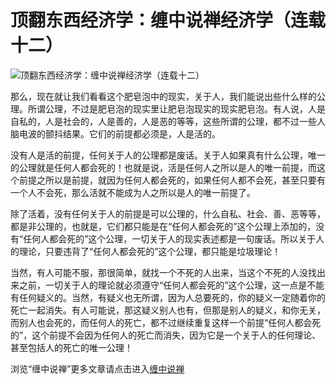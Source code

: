 顶翻东西经济学：缠中说禅经济学（连载十二）
====





![顶翻东西经济学：缠中说禅经济学（连载十二）](http://simg.sinajs.cn/blog7style/images/common/sg_trans.gif)



那么，现在就让我们看看这个肥皂泡中的现实，关于人，我们能说出些什么样的公理。所谓公理，不过是肥皂泡的现实里让肥皂泡现实的现实肥皂泡。有人说，人是自私的，人是社会的，人是善的，人是恶的等等，这些所谓的公理，都不过一些人脑电波的颤抖结果。它们的前提都必须是，人是活的。

没有人是活的前提，任何关于人的公理都是废话。关于人如果真有什么公理，唯一的公理就是任何人都会死的！也就是说，活是任何人之所以是人的唯一前提，而这个前提之所以是前提，就因为任何人都会死的，如果任何人都不会死，甚至只要有一个人不会死，那么活就不能成为人之所以是人的唯一前提了。

除了活着，没有任何关于人的前提是可以公理的，什么自私、社会、善、恶等等，都是非公理的，也就是，它们都只能是在“任何人都会死的”这个公理上添加的，没有“任何人都会死的”这个公理，一切关于人的现实表述都是一句废话。所以关于人的理论，只要违背了“任何人都会死的”这个公理，都只能是垃圾理论！

当然，有人可能不服，那很简单，就找一个不死的人出来，当这个不死的人没找出来之前，一切关于人的理论就必须遵守“任何人都会死的”这个公理，这一点是不能有任何疑义的。当然，有疑义也无所谓，因为人总要死的，你的疑义一定随着你的死亡一起消失。有人可能说，那这疑义别人也有，但那是别人的疑义，和你无关，而别人也会死的，而任何人的死亡，都不过继续重复这样一个前提“任何人都会死的”，这个前提不会因为任何人的死亡而消失，因为它是一个关于人的任何理论、甚至包括人的死亡的唯一公理！

浏览“缠中说禅”更多文章请点击进入[缠中说禅](http://blog.sina.com.cn/m/chzhshch)
